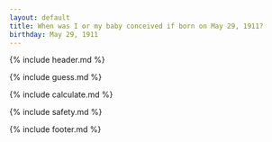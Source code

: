 ```yaml
---
layout: default
title: When was I or my baby conceived if born on May 29, 1911?
birthday: May 29, 1911
---
```


{% include header.md %}

{% include guess.md %}

{% include calculate.md %}

{% include safety.md %}

{% include footer.md %}




